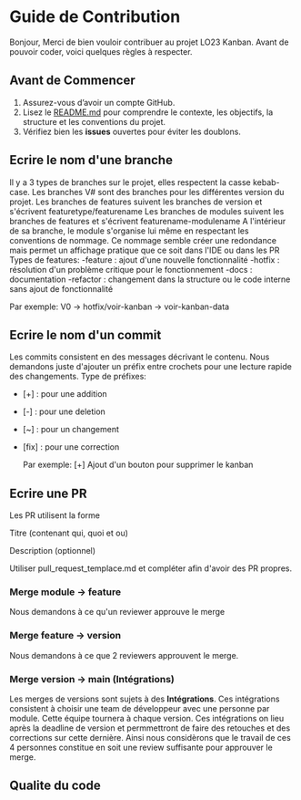 # Guide de Contribution
Bonjour,
Merci de bien vouloir contribuer au projet LO23 Kanban. Avant de pouvoir coder, voici quelques règles à respecter.

## Avant de Commencer

1. Assurez-vous d’avoir un compte GitHub.
2. Lisez le [README.md](./README.md) pour comprendre le contexte, les objectifs, la structure et les conventions du projet.
3. Vérifiez bien les **issues** ouvertes pour éviter les doublons.

## Ecrire le nom d'une branche

Il y a 3 types de branches sur le projet, elles respectent la casse kebab-case.
Les branches V# sont des branches pour les différentes version du projet.
Les branches de features suivent les branches de version et s'écrivent featuretype/featurename
Les branches de modules suivent les branches de features et s'écrivent featurename-modulename
A l'intérieur de sa branche, le module s'organise lui même en respectant les conventions de nommage.
Ce nommage semble créer une redondance mais permet un affichage pratique que ce soit dans l'IDE ou dans les PR
Types de features:
-feature : ajout d'une nouvelle fonctionnalité
-hotfix : résolution d'un problème critique pour le fonctionnement
-docs : documentation
-refactor : changement dans la structure ou le code interne sans ajout de fonctionnalité

Par exemple: V0 -> hotfix/voir-kanban -> voir-kanban-data

## Ecrire le nom d'un commit

Les commits consistent en des messages décrivant le contenu. Nous demandons juste d'ajouter un préfix entre crochets pour une lecture rapide des changements.
Type de préfixes:
- [+] : pour une addition
- [-] : pour une deletion
- [~] : pour un changement
- [fix] : pour une correction

  Par exemple: [+] Ajout d'un bouton pour supprimer le kanban

## Ecrire une PR

Les PR utilisent la forme

Titre (contenant qui, quoi et ou)

Description (optionnel)

Utiliser pull_request_templace.md et compléter afin d'avoir des PR propres.

### Merge module -> feature

Nous demandons à ce qu'un reviewer approuve le merge

### Merge feature -> version

Nous demandons à ce que 2 reviewers approuvent le merge.

### Merge version -> main (Intégrations)

Les merges de versions sont sujets à des **Intégrations**. Ces intégrations consistent à choisir une team de développeur avec une personne par module. Cette équipe tournera à chaque version.
Ces intégrations on lieu après la deadline de version et permmettront de faire des retouches et des corrections sur cette dernière.
Ainsi nous considèrons que le travail de ces 4 personnes constitue en soit une review suffisante pour approuver le merge.

## Qualite du code

